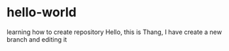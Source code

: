 # hello-world
learning how to create repository
Hello, this is Thang, I have create a new branch and editing it
